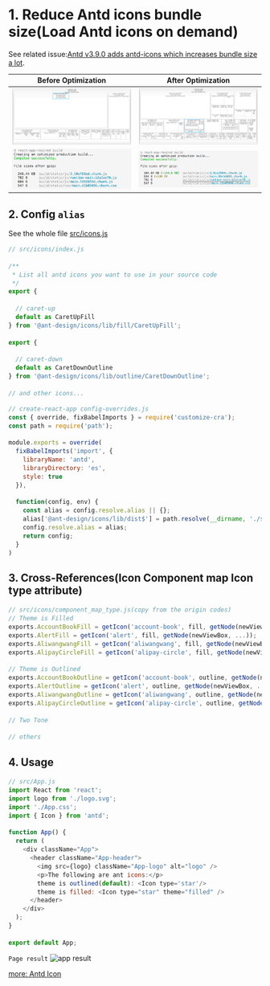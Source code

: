 # 1. Reduce Antd icons bundle size(Load Antd icons on demand)

See related issue:[Antd v3.9.0 adds antd-icons which increases bundle size a lot](https://github.com/ant-design/babel-plugin-import/issues/271).

| Before Optimization| After Optimization|
|:----:|:----:|
|![before](./docs/map-before.png) | ![after](./docs/map-after.png)|
|![before](./docs/build-before.png) | ![after](./docs/build-after.png)|

## 2. Config `alias`

See the whole file [src/icons.js](./src/icons.js)
```js
// src/icons/index.js

/**
 * List all antd icons you want to use in your source code
 */
export {

  // caret-up
  default as CaretUpFill
} from '@ant-design/icons/lib/fill/CaretUpFill';

export {

  // caret-down
  default as CaretDownOutline
} from '@ant-design/icons/lib/outline/CaretDownOutline';

// and other icons...
```

```js
// create-react-app config-overrides.js
const { override, fixBabelImports } = require('customize-cra');
const path = require('path');

module.exports = override(
  fixBabelImports('import', {
    libraryName: 'antd',
    libraryDirectory: 'es',
    style: true
  }),

  function(config, env) {
    const alias = config.resolve.alias || {};
    alias['@ant-design/icons/lib/dist$'] = path.resolve(__dirname, './src/icons/index.js');
    config.resolve.alias = alias;
    return config;
  }
)
```
## 3. Cross-References(Icon Component map Icon type attribute)
```js
// src/icons/component_map_type.js(copy from the origin codes)
// Theme is Filled
exports.AccountBookFill = getIcon('account-book', fill, getNode(newViewBox, ...));
exports.AlertFill = getIcon('alert', fill, getNode(newViewBox, ...));
exports.AliwangwangFill = getIcon('aliwangwang', fill, getNode(newViewBox, ...));
exports.AlipayCircleFill = getIcon('alipay-circle', fill, getNode(newViewBox, ...));

// Theme is Outlined
exports.AccountBookOutline = getIcon('account-book', outline, getNode(newViewBox, ...));
exports.AlertOutline = getIcon('alert', outline, getNode(newViewBox, ...));
exports.AliwangwangOutline = getIcon('aliwangwang', outline, getNode(newViewBox, ...));
exports.AlipayCircleOutline = getIcon('alipay-circle', outline, getNode(newViewBox, ...));

// Two Tone

// others
```
## 4. Usage
```js
// src/App.js
import React from 'react';
import logo from './logo.svg';
import './App.css';
import { Icon } from 'antd';

function App() {
  return (
    <div className="App">
      <header className="App-header">
        <img src={logo} className="App-logo" alt="logo" />
        <p>The following are ant icons:</p>
        theme is outlined(default): <Icon type='star'/>
        theme is filled: <Icon type="star" theme="filled" />
      </header>
    </div>
  );
}

export default App;
```
```Page result```
![app result](./docs/app.png)

[more: Antd Icon](https://ant.design/components/icon/)


